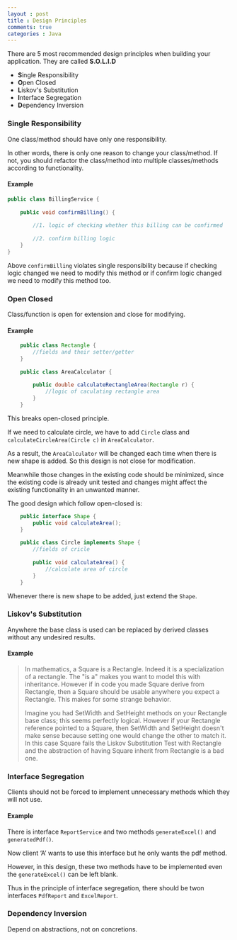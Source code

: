 ```yaml
---
layout : post
title : Design Principles
comments: true
categories : Java
---
```


There are 5 most recommended design principles when building your application. They are called **S.O.L.I.D**

- **S**ingle Responsibility
- **O**pen Closed
- **L**iskov's Substitution
- **I**nterface Segregation
- **D**ependency Inversion

### Single Responsibility

  One class/method should have only one responsibility.
  
  In other words, there is only one reason to change your class/method. If not,  you should refactor the class/method into 
  multiple classes/methods according to functionality.
  
#### Example

```java
public class BillingService {
    
    public void confirmBilling() {
      
        //1. logic of checking whether this billing can be confirmed
        
        //2. confirm billing logic
    }
}
```

Above `confirmBilling` violates single responsibility because if checking logic changed we need to modify this method 
or if confirm logic changed we need to modify this method too.

### Open Closed

  Class/function is open for extension and close for modifying.
  
#### Example

```java
    public class Rectangle {
        //fields and their setter/getter
    }
    
    public class AreaCalculator {
        
        public double calculateRectangleArea(Rectangle r) {
            //logic of caculating rectangle area
        }
    }
```

This breaks open-closed principle.

If we need to calculate circle, we have to add `Circle` class and `calculateCircleArea(Circle c)` in `AreaCalculator`.

As a result, the `AreaCalculator` will be changed each time when there is new shape is added. 
So this design is not close for modification.

Meanwhile those changes in the existing code should be minimized, since the existing code is already unit tested 
and changes might affect the existing functionality in an unwanted manner.

The good design which follow open-closed is:

```java
    public interface Shape {
        public void calculateArea();
    }
    
    public class Circle implements Shape {
        //fields of cricle
        
        public void calculateArea() {
            //calculate area of circle
        }
    }
```

  Whenever there is new shape to be added, just extend the `Shape`.

### Liskov's Substitution

  Anywhere the base class is used can be replaced by derived classes without any undesired results.
  
#### Example
  
  > In mathematics, a Square is a Rectangle. Indeed it is a specialization of a rectangle. 
  > The "is a" makes you want to model this with inheritance. However if in code you made Square derive from Rectangle, 
  > then a Square should be usable anywhere you expect a Rectangle. This makes for some strange behavior.
  > 
  > Imagine you had SetWidth and SetHeight methods on your Rectangle base class; this seems perfectly logical. 
  > However if your Rectangle reference pointed to a Square, then SetWidth and SetHeight doesn't make sense 
  > because setting one would change the other to match it. 
  > In this case Square fails the Liskov Substitution Test with Rectangle 
  > and the abstraction of having Square inherit from Rectangle is a bad one.

### Interface Segregation

  Clients should not be forced to implement unnecessary methods which they will not use.
  
#### Example

  There is interface `ReportService` and two methods `generateExcel()` and `generatedPdf()`. 
  
  Now client ‘A’ wants to use this interface but he only wants the pdf method. 

  However, in this design,  these two methods have to be implemented even the `generateExcel()` can be left blank.
  
  Thus in the principle of interface segregation, there should be twon interfaces `PdfReport` and `ExcelReport`.
 
### Dependency Inversion

  Depend on abstractions, not on concretions.
